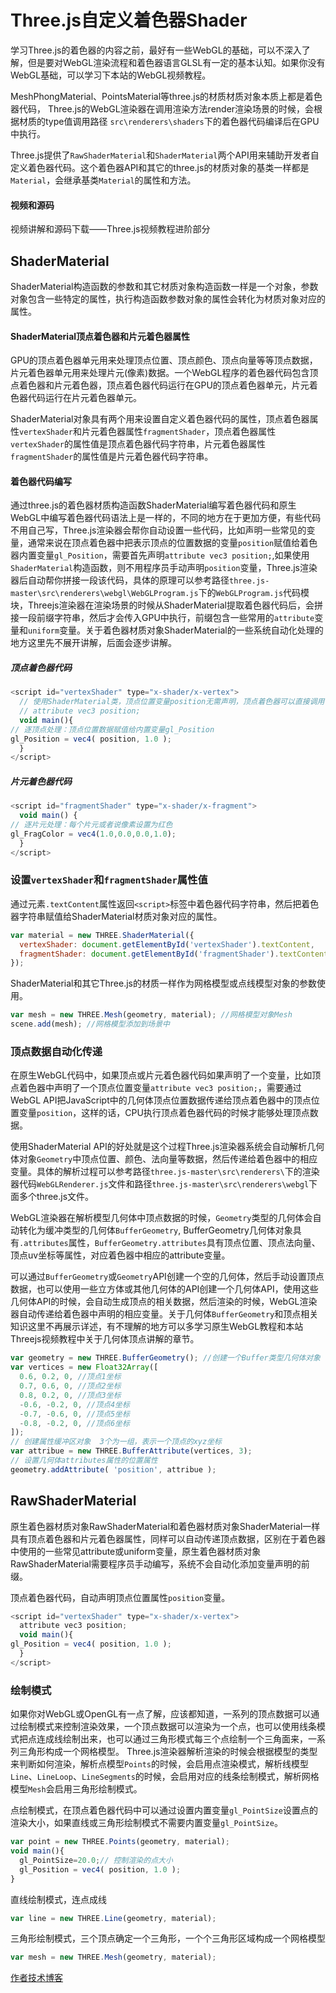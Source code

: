 # Three.js自定义着色器Shader

学习Three.js的着色器的内容之前，最好有一些WebGL的基础，可以不深入了解，但是要对WebGL渲染流程和着色器语言GLSL有一定的基本认知。如果你没有WebGL基础，可以学习下本站的WebGL视频教程。

MeshPhongMaterial、PointsMaterial等three.js的材质材质对象本质上都是着色器代码， Three.js的WebGL渲染器在调用渲染方法render渲染场景的时候，会根据材质的type值调用路径 `src\renderers\shaders`下的着色器代码编译后在GPU中执行。

Three.js提供了`RawShaderMaterial`和`ShaderMaterial`两个API用来辅助开发者自定义着色器代码。这个着色器API和其它的three.js的材质对象的基类一样都是`Material`，会继承基类`Material`的属性和方法。

#### 视频和源码

视频讲解和源码下载——Three.js视频教程进阶部分

## ShaderMaterial

ShaderMaterial构造函数的参数和其它材质对象构造函数一样是一个对象，参数对象包含一些特定的属性，执行构造函数参数对象的属性会转化为材质对象对应的属性。

#### ShaderMaterial顶点着色器和片元着色器属性

GPU的顶点着色器单元用来处理顶点位置、顶点颜色、顶点向量等等顶点数据，片元着色器单元用来处理片元(像素)数据。一个WebGL程序的着色器代码包含顶点着色器和片元着色器，顶点着色器代码运行在GPU的顶点着色器单元，片元着色器代码运行在片元着色器单元。

ShaderMaterial对象具有两个用来设置自定义着色器代码的属性，顶点着色器属性`vertexShader`和片元着色器属性`fragmentShader`，顶点着色器属性`vertexShader`的属性值是顶点着色器代码字符串，片元着色器属性`fragmentShader`的属性值是片元着色器代码字符串。

#### 着色器代码编写

通过three.js的着色器材质构造函数ShaderMaterial编写着色器代码和原生WebGL中编写着色器代码语法上是一样的，不同的地方在于更加方便，有些代码不用自己写，Three.js渲染器会帮你自动设置一些代码，比如声明一些常见的变量，通常来说在顶点着色器中把表示顶点的位置数据的变量`position`赋值给着色器内置变量`gl_Position`，需要首先声明`attribute vec3 position;`,如果使用`ShaderMaterial`构造函数，则不用程序员手动声明`position`变量，Three.js渲染器后自动帮你拼接一段该代码，具体的原理可以参考路径`three.js-master\src\renderers\webgl\WebGLProgram.js`下的`WebGLProgram.js`代码模块，Threejs渲染器在渲染场景的时候从ShaderMaterial提取着色器代码后，会拼接一段前缀字符串，然后才会传入GPU中执行，前缀包含一些常用的`attribute`变量和`uniform`变量。关于着色器材质对象ShaderMaterial的一些系统自动化处理的地方这里先不展开讲解，后面会逐步讲解。

##### 顶点着色器代码

```JavaScript
<script id="vertexShader" type="x-shader/x-vertex">
  // 使用ShaderMaterial类，顶点位置变量position无需声明，顶点着色器可以直接调用
  // attribute vec3 position;
  void main(){
// 逐顶点处理：顶点位置数据赋值给内置变量gl_Position
gl_Position = vec4( position, 1.0 );
  }
</script>
```

##### 片元着色器代码

```JavaScript
<script id="fragmentShader" type="x-shader/x-fragment">
  void main() {
// 逐片元处理：每个片元或者说像素设置为红色
gl_FragColor = vec4(1.0,0.0,0.0,1.0);
  }
</script>
```

### 设置`vertexShader`和`fragmentShader`属性值

通过元素`.textContent`属性返回`<script>`标签中着色器代码字符串，然后把着色器字符串赋值给ShaderMaterial材质对象对应的属性。

```JavaScript
var material = new THREE.ShaderMaterial({
  vertexShader: document.getElementById('vertexShader').textContent,
  fragmentShader: document.getElementById('fragmentShader').textContent,
});
```

ShaderMaterial和其它Three.js的材质一样作为网格模型或点线模型对象的参数使用。

```JavaScript
var mesh = new THREE.Mesh(geometry, material); //网格模型对象Mesh
scene.add(mesh); //网格模型添加到场景中
```

### 顶点数据自动化传递

在原生WebGL代码中，如果顶点或片元着色器代码如果声明了一个变量，比如顶点着色器中声明了一个顶点位置变量`attribute vec3 position;`，需要通过WebGL API把JavaScript中的几何体顶点位置数据传递给顶点着色器中的顶点位置变量`position`，这样的话，CPU执行顶点着色器代码的时候才能够处理顶点数据。

使用ShaderMaterial API的好处就是这个过程Three.js渲染器系统会自动解析几何体对象`Geometry`中顶点位置、颜色、法向量等数据，然后传递给着色器中的相应变量。具体的解析过程可以参考路径`three.js-master\src\renderers\`下的渲染器代码`WebGLRenderer.js`文件和路径`three.js-master\src\renderers\webgl`下面多个three.js文件。

WebGL渲染器在解析模型几何体中顶点数据的时候，`Geometry`类型的几何体会自动转化为缓冲类型的几何体`BufferGeometry`, BufferGeometry几何体对象具有`.attributes`属性，`BufferGeometry.attributes`具有顶点位置、顶点法向量、顶点uv坐标等属性，对应着色器中相应的attribute变量。

可以通过`BufferGeometry`或`Geometry`API创建一个空的几何体，然后手动设置顶点数据，也可以使用一些立方体或其他几何体的API创建一个几何体API，使用这些几何体API的时候，会自动生成顶点的相关数据，然后渲染的时候，WebGL渲染器自动传递给着色器中声明的相应变量。关于几何体`BufferGeometry`和顶点相关知识这里不再展示详述，有不理解的地方可以多学习原生WebGL教程和本站Threejs视频教程中关于几何体顶点讲解的章节。

```JavaScript
var geometry = new THREE.BufferGeometry(); //创建一个Buffer类型几何体对象
var vertices = new Float32Array([
  0.6, 0.2, 0, //顶点1坐标
  0.7, 0.6, 0, //顶点2坐标
  0.8, 0.2, 0, //顶点3坐标
  -0.6, -0.2, 0, //顶点4坐标
  -0.7, -0.6, 0, //顶点5坐标
  -0.8, -0.2, 0, //顶点6坐标
]);
// 创建属性缓冲区对象  3个为一组，表示一个顶点的xyz坐标
var attribue = new THREE.BufferAttribute(vertices, 3);
// 设置几何体attributes属性的位置属性
geometry.addAttribute( 'position', attribue );
```

## RawShaderMaterial

原生着色器材质对象RawShaderMaterial和着色器材质对象ShaderMaterial一样具有顶点着色器和片元着色器属性，同样可以自动传递顶点数据，区别在于着色器中使用的一些常见attribute或uniform变量，原生着色器材质对象RawShaderMaterial需要程序员手动编写，系统不会自动化添加变量声明的前缀。

顶点着色器代码，自动声明顶点位置属性`position`变量。

```JavaScript
<script id="vertexShader" type="x-shader/x-vertex">
  attribute vec3 position;
  void main(){
gl_Position = vec4( position, 1.0 );
  }
</script>
```

### 绘制模式

如果你对WebGL或OpenGL有一点了解，应该都知道，一系列的顶点数据可以通过绘制模式来控制渲染效果，一个顶点数据可以渲染为一个点，也可以使用线条模式把点连成线绘制出来，也可以通过三角形模式每三个点绘制一个三角面来，一系列三角形构成一个网格模型。 Three.js渲染器解析渲染的时候会根据模型的类型来判断如何渲染，解析点模型`Points`的时候，会启用点渲染模式，解析线模型`Line`、`LineLoop`、`LineSegments`的时候，会启用对应的线条绘制模式，解析网格模型`Mesh`会启用三角形绘制模式。

点绘制模式，在顶点着色器代码中可以通过设置内置变量`gl_PointSize`设置点的渲染大小，如果直线或三角形绘制模式不需要内置变量`gl_PointSize`。

```JavaScript
var point = new THREE.Points(geometry, material);
void main(){
  gl_PointSize=20.0;// 控制渲染的点大小
  gl_Position = vec4( position, 1.0 );
}
```

直线绘制模式，连点成线

```JavaScript
var line = new THREE.Line(geometry, material);
```

三角形绘制模式，三个顶点确定一个三角形，一个个三角形区域构成一个网格模型

```JavaScript
var mesh = new THREE.Mesh(geometry, material);
```

[作者技术博客](http://www.yanhuangxueyuan.com/)
